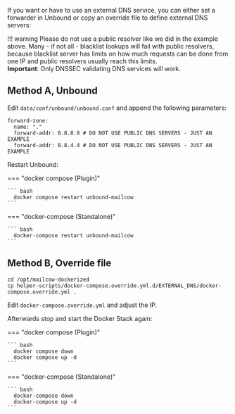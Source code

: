 If you want or have to use an external DNS service, you can either set a forwarder in Unbound or copy an override file to define external DNS servers:

!!! warning
    Please do not use a public resolver like we did in the example above. Many - if not all - blacklist lookups will fail with public resolvers, because blacklist server has limits on how much requests can be done from one IP and public resolvers usually reach this limits. <br>
    **Important**: Only DNSSEC validating DNS services will work.

## Method A, Unbound

Edit `data/conf/unbound/unbound.conf` and append the following parameters:

```
forward-zone:
  name: "."
  forward-addr: 8.8.8.8 # DO NOT USE PUBLIC DNS SERVERS - JUST AN EXAMPLE
  forward-addr: 8.8.4.4 # DO NOT USE PUBLIC DNS SERVERS - JUST AN EXAMPLE
```

Restart Unbound:

=== "docker compose (Plugin)"

    ``` bash
      docker compose restart unbound-mailcow
    ```

=== "docker-compose (Standalone)"

    ``` bash
      docker-compose restart unbound-mailcow
    ```


## Method B, Override file

```
cd /opt/mailcow-dockerized
cp helper-scripts/docker-compose.override.yml.d/EXTERNAL_DNS/docker-compose.override.yml .
```

Edit `docker-compose.override.yml` and adjust the IP.

Afterwards stop and start the Docker Stack again:

=== "docker compose (Plugin)"

    ``` bash
      docker compose down
      docker compose up -d
    ```

=== "docker-compose (Standalone)"

    ``` bash
      docker-compose down
      docker-compose up -d
    ```